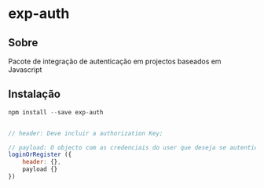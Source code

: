 # exp-auth

## Sobre 

Pacote de integração de autenticação em projectos baseados em Javascript


## Instalação

```javascript
npm install --save exp-auth
```

```javascript

// header: Deve incluir a authorization Key;

// payload: O objecto com as credenciais do user que deseja se autenticar;
loginOrRegister ({
    header: {},
    payload {}
})
```


